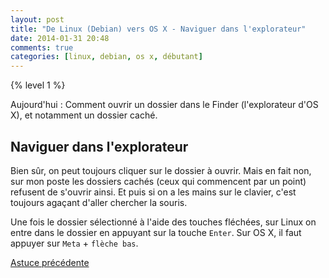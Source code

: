 ```yaml
---
layout: post
title: "De Linux (Debian) vers OS X - Naviguer dans l'explorateur"
date: 2014-01-31 20:48
comments: true
categories: [linux, debian, os x, débutant]
---
```


{% level 1 %}


Aujourd'hui : Comment ouvrir un dossier dans le Finder
(l'explorateur d'OS X), et notamment un dossier caché.

<!-- more -->

Naviguer dans l'explorateur
----------------------------------------------------

Bien sûr, on peut toujours cliquer sur le dossier à ouvrir. Mais en
fait non, sur mon poste les dossiers cachés (ceux qui commencent par
un point) refusent de s'ouvrir ainsi. Et puis si on a les mains sur
le clavier, c'est toujours agaçant d'aller chercher la souris.

Une fois le dossier sélectionné à l'aide des touches fléchées, sur
Linux on entre dans le dossier en appuyant sur la touche `Enter`.
Sur OS X, il faut appuyer sur `Meta` + `flèche bas`.

[Astuce précédente](/blog/2014/01/30/de-linux-debian-vers-os-x-afficher-tous-les-fichiers-dans-lexplorateur/)

